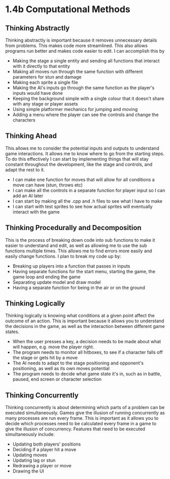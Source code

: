 # 1.4b Computational Methods

## Thinking Abstractly

Thinking abstractly is important because it removes unnecessary details from problems. This makes code more streamlined. This also allows programs run better and makes code easier to edit. I can accomplish this by

* Making the stage a single entity and sending all functions that interact with it directly to that entity
* Making all moves run through the same function with different parameters for stun and damage
* Making each sprite a single file
* Making the AI's inputs go through the same function as the player's inputs would have done
* Keeping the background simple with a single colour that it doesn't share with any stage or player assets
* Using simple platformer mechanics for jumping and moving
* Adding a menu where the player can see the controls and change the characters

## Thinking Ahead

This allows me to consider the potential inputs and outputs to understand game interactions. It allows me to know where to go from the starting steps. To do this effectively I can start by implementing things that will stay constant throughout the development, like the stage and controls, and adapt the rest to it.

* I can make one function for moves that will allow for all conditions a move can have (stun, throws etc)
* I can make all the controls in a separate function for player input so I can add an AI later
* I can start by making all the .cpp and .h files to see what I have to make
* I can start with test sprites to see how actual sprites will eventually interact with the game

## Thinking Procedurally and Decomposition

This is the process of breaking down code into sub functions to make it easier to understand and edit, as well as allowing me to use the sub functions multiple times. This allows me to find errors more easily and easily change functions. I plan to break my code up by:

* Breaking up players into a function that passes in inputs
* Having separate functions for the start menu, starting the game, the game loop and ending the game
* Separating update model and draw model
* Having a separate function for being in the air or on the ground

## Thinking Logically

Thinking logically is knowing what conditions at a given point affect the outcome of an action. This is important because it allows you to understand the decisions in the game, as well as the interaction between different game states.

* When the user presses a key, a decision needs to be made about what will happen, e.g. move the player right.
* The program needs to monitor all hitboxes, to see if a character falls off the stage or gets hit by a move
* The AI needs to adapt to the stage positioning and opponent's positioning, as well as its own moves potential
* The program needs to decide what game state it's in, such as in battle, paused, end screen or character selection

## Thinking Concurrently

Thinking concurrently is about determining which parts of a problem can be executed simultaneously. Games give the illusion of running concurrently as many processes are run every frame. This is important as it allows you to decide which processes need to be calculated every frame in a game to give the illusion of concurrency. Features that need to be executed simultaneously include:

* Updating both players' positions
* Deciding if a player hit a move
* Updating moves
* Updating lag or stun
* Redrawing a player or move
* Drawing the UI
